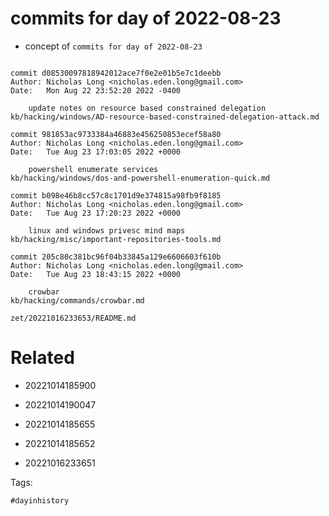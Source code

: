 # commits for day of 2022-08-23

- concept of `commits for day of 2022-08-23`

```

commit d08530097818942012ace7f0e2e01b5e7c1deebb
Author: Nicholas Long <nicholas.eden.long@gmail.com>
Date:   Mon Aug 22 23:52:20 2022 -0400

    update notes on resource based constrained delegation
kb/hacking/windows/AD-resource-based-constrained-delegation-attack.md

commit 981853ac9733384a46883e456250853ecef58a80
Author: Nicholas Long <nicholas.eden.long@gmail.com>
Date:   Tue Aug 23 17:03:05 2022 +0000

    powershell enumerate services
kb/hacking/windows/dos-and-powershell-enumeration-quick.md

commit b098e46b8cc57c8c1701d9e374815a98fb9f8185
Author: Nicholas Long <nicholas.eden.long@gmail.com>
Date:   Tue Aug 23 17:20:23 2022 +0000

    linux and windows privesc mind maps
kb/hacking/misc/important-repositories-tools.md

commit 205c80c381bc96f04b33845a129e6606603f610b
Author: Nicholas Long <nicholas.eden.long@gmail.com>
Date:   Tue Aug 23 18:43:15 2022 +0000

    crowbar
kb/hacking/commands/crowbar.md
```

` zet/20221016233653/README.md `

# Related

- 20221014185900

- 20221014190047

- 20221014185655

- 20221014185652

- 20221016233651

Tags:

    #dayinhistory
